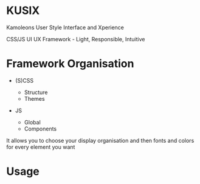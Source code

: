 # KUSIX
Kamoleons User Style Interface and Xperience

CSS/JS UI UX Framework - Light, Responsible, Intuitive


# Framework Organisation

- (S)CSS
  - Structure
  - Themes

- JS
  - Global
  - Components

It allows you to choose your display organisation and then fonts and colors for every element you want

# Usage

